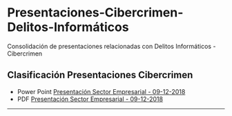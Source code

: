 # Presentaciones-Cibercrimen-Delitos-Informáticos
Consolidación de presentaciones relacionadas con Delitos Informáticos - Cibercrimen

## Clasificación Presentaciones Cibercrimen
* Power Point [Presentación Sector Empresarial - 09-12-2018](#https://github.com/PetterVargas/Presentaciones-Cibercrimen-Delitos-Informaticos/blob/master/Presentaciones/Presentaci%C3%B3n%20Sector%20Empresarial%2009-12-2018.pptx)
* PDF [Presentación Sector Empresarial - 09-12-2018](#https://github.com/PetterVargas/Presentaciones-Cibercrimen-Delitos-Informaticos/blob/master/Presentaciones/Presentaci%C3%B3n%20Sector%20Empresarial%2009-12-2018.pdf)
-------------

